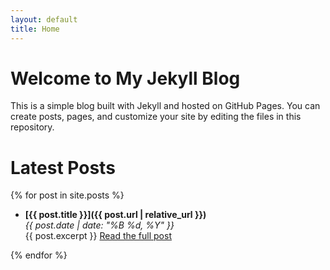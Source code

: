 ```yaml
---
layout: default
title: Home
---
```


# Welcome to My Jekyll Blog

This is a simple blog built with Jekyll and hosted on GitHub Pages. You can create posts, pages, and customize your site by editing the files in this repository.

# Latest Posts

{% for post in site.posts %}
  - **[{{ post.title }}]({{ post.url | relative_url }})**  
    *{{ post.date | date: "%B %d, %Y" }}*  
    {{ post.excerpt }}   <a href="{{ post.url | relative_url }}">Read the full post</a>

{% endfor %}
